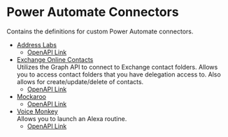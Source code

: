 # Power Automate Connectors

Contains the definitions for custom Power Automate connectors.

- [Address Labs](https://addresslabs.com/)
    - [OpenAPI Link](https://raw.githubusercontent.com/rwilson504/PowerAutomateConnectors/main/Address%20Labs/apiDefinition.swagger.json)
- [Exchange Online Contacts](https://www.microsoft.com/en-us/microsoft-365/exchange/exchange-online)  
Utilizes the Graph API to connect to Exchange contact folders. Allows you to access contact folders that you have delegation access to.  Also allows for create/update/delete of contacts.
    - [OpenAPI Link](https://raw.githubusercontent.com/rwilson504/PowerAutomateConnectors/main/Exchange%20Online%20Contacts/apiDefinition.swagger.json)
- [Mockaroo](https://www.mockaroo.com/)
    - [OpenAPI Link](https://raw.githubusercontent.com/rwilson504/PowerAutomateConnectors/main/Mockaroo/apiDefinition.swagger.json)
- [Voice Monkey](https://voicemonkey.io/)  
Allows you to launch an Alexa routine.
    - [OpenAPI Link](https://raw.githubusercontent.com/rwilson504/PowerAutomateConnectors/main/Voice%20Monkey/apiDefinition.swagger.json)